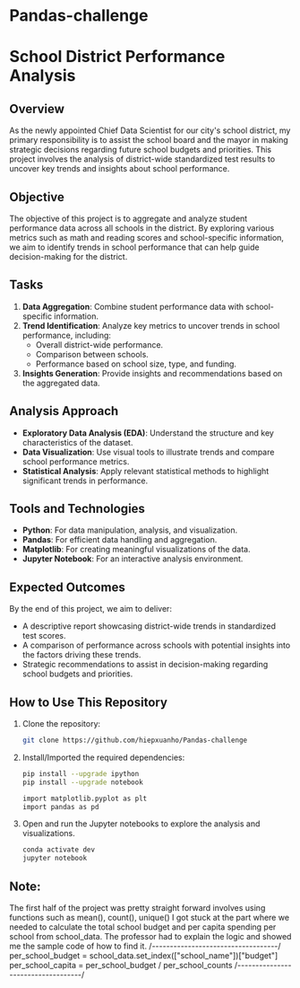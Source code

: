 # Pandas-challenge
# School District Performance Analysis

## Overview
As the newly appointed Chief Data Scientist for our city's school district, my primary responsibility is to assist the school board and the mayor in making strategic decisions regarding future school budgets and priorities. This project involves the analysis of district-wide standardized test results to uncover key trends and insights about school performance.

## Objective
The objective of this project is to aggregate and analyze student performance data across all schools in the district. By exploring various metrics such as math and reading scores and school-specific information, we aim to identify trends in school performance that can help guide decision-making for the district.


## Tasks
1. **Data Aggregation**: Combine student performance data with school-specific information.
2. **Trend Identification**: Analyze key metrics to uncover trends in school performance, including:
   - Overall district-wide performance.
   - Comparison between schools.
   - Performance based on school size, type, and funding.
3. **Insights Generation**: Provide insights and recommendations based on the aggregated data.

## Analysis Approach
- **Exploratory Data Analysis (EDA)**: Understand the structure and key characteristics of the dataset.
- **Data Visualization**: Use visual tools to illustrate trends and compare school performance metrics.
- **Statistical Analysis**: Apply relevant statistical methods to highlight significant trends in performance.
  
## Tools and Technologies
- **Python**: For data manipulation, analysis, and visualization.
- **Pandas**: For efficient data handling and aggregation.
- **Matplotlib**: For creating meaningful visualizations of the data.
- **Jupyter Notebook**: For an interactive analysis environment.

## Expected Outcomes
By the end of this project, we aim to deliver:
- A descriptive report showcasing district-wide trends in standardized test scores.
- A comparison of performance across schools with potential insights into the factors driving these trends.
- Strategic recommendations to assist in decision-making regarding school budgets and priorities.

## How to Use This Repository
1. Clone the repository:
    ```bash
    git clone https://github.com/hiepxuanho/Pandas-challenge
    
    ```
2. Install/Imported the required dependencies:
    ```bash
    pip install --upgrade ipython
    pip install --upgrade notebook

    import matplotlib.pyplot as plt
    import pandas as pd
    ```
3. Open and run the Jupyter notebooks to explore the analysis and visualizations.
    ```bash
    conda activate dev
    jupyter notebook
    ```

## Note:
The first half of the project was pretty straight forward involves using functions such as mean(), count(), unique() 
I got stuck at the part where we needed to calculate the total school budget and per capita spending per school from school_data. The professor had to explain the logic and showed me the sample code of how to find it.
/-----------------------------------/
per_school_budget = school_data.set_index(["school_name"])["budget"]
per_school_capita = per_school_budget / per_school_counts
/-----------------------------------/

